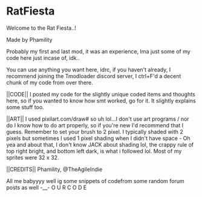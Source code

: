 # RatFiesta
Welcome to the Rat Fiesta..!

Made by Phamility

Probably my first and last mod, it was an experience, Ima just some of my code here just incase of, idk..

You can use anything you want here, idrc, if you haven't already, I recommend joining the Tmodloader discord server, I ctrl+F'd a decent chunk of my code from over there.

||CODE||
I posted my code for the slightly unique coded items and thoughts here, so if you wanted to know how smt worked, go for it. It slightly explains some stuff too.

||ART||
I used pixilart.com/draw# so uh lol...I don't use art programs / nor do I know how to do art properly, so if you're new I'd recommend that I guess. Remember to set your brush to 2 pixel. I typically shaded with 2 pixels but sometimes I used 1 pixel shading when I didn't have space - Oh yea and about that, I don't know JACK about shading lol, the crappy rule of top right bright, and bottom left dark, is what i followed lol. Most of my sprites were 32 x 32.

||CREDITS||
Phamility, @TheAgileIndie

All me babyyyy well ig some snippets of codefrom some random forum posts as well -__- O U R C O D E
